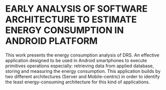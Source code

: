 # EARLY ANALYSIS OF SOFTWARE ARCHITECTURE TO ESTIMATE ENERGY CONSUMPTION IN ANDROID PLATFORM
This work presents the energy consumption analysis of DRS. An effective application designed to be used in Android smartphones to execute primitives operations especially: retrieving data from applied database, storing and measuring the energy consumption. This application builds by two different architectures (Server and Mobile-centric) in order to identify the least energy-consuming architecture for this kind of applications.
